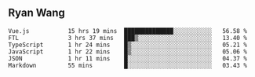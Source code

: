 ## Ryan Wang

<!--START_SECTION:waka-->

```text
Vue.js           15 hrs 19 mins  ██████████████░░░░░░░░░░░   56.58 %
FTL              3 hrs 37 mins   ███▒░░░░░░░░░░░░░░░░░░░░░   13.40 %
TypeScript       1 hr 24 mins    █▒░░░░░░░░░░░░░░░░░░░░░░░   05.21 %
JavaScript       1 hr 22 mins    █▒░░░░░░░░░░░░░░░░░░░░░░░   05.06 %
JSON             1 hr 11 mins    █░░░░░░░░░░░░░░░░░░░░░░░░   04.37 %
Markdown         55 mins         █░░░░░░░░░░░░░░░░░░░░░░░░   03.43 %
```

<!--END_SECTION:waka-->
